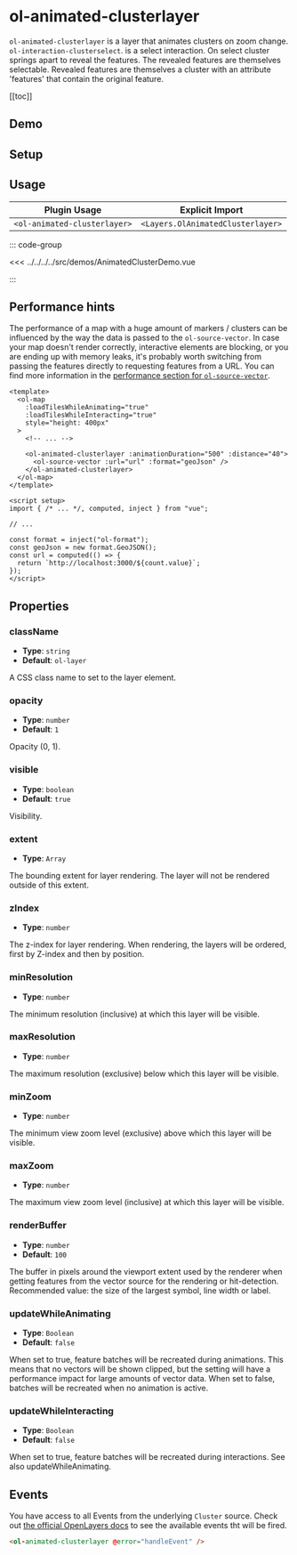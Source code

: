 # ol-animated-clusterlayer

`ol-animated-clusterlayer` is a layer that animates clusters on zoom change.
`ol-interaction-clusterselect`. is a select interaction.
On select cluster springs apart to reveal the features.
The revealed features are themselves selectable.
Revealed features are themselves a cluster with an attribute 'features' that contain the original feature.

[[toc]]

## Demo

<script setup>
import AnimatedClusterDemo from "@demos/AnimatedClusterDemo.vue"
</script>

<ClientOnly>
<AnimatedClusterDemo />
</ClientOnly>

## Setup

<!--@include: ../../layers.plugin.md-->

## Usage

| Plugin Usage                 |          Explicit Import          |
|------------------------------|:---------------------------------:|
| `<ol-animated-clusterlayer>` | `<Layers.OlAnimatedClusterlayer>` |

::: code-group

<<< ../../../../src/demos/AnimatedClusterDemo.vue

:::

## Performance hints

The performance of a map with a huge amount of markers / clusters can be influenced by the way the data is passed to the `ol-source-vector`.
In case your map doesn't render correctly, interactive elements are blocking, or you are ending up with memory leaks, it's probably worth switching from passing the features directly to requesting features from a URL.
You can find more information in the [performance section for `ol-source-vector`](../../sources/vector/#performance-hints).

```vue
<template>
  <ol-map
    :loadTilesWhileAnimating="true"
    :loadTilesWhileInteracting="true"
    style="height: 400px"
  >
    <!-- ... -->

    <ol-animated-clusterlayer :animationDuration="500" :distance="40">
      <ol-source-vector :url="url" :format="geoJson" />
    </ol-animated-clusterlayer>
  </ol-map>
</template>

<script setup>
import { /* ... */, computed, inject } from "vue";

// ...

const format = inject("ol-format");
const geoJson = new format.GeoJSON();
const url = computed(() => {
  return `http://localhost:3000/${count.value}`;
});
</script>
```

## Properties

### className

- **Type**: `string`
- **Default**: `ol-layer`

A CSS class name to set to the layer element.

### opacity

- **Type**: `number`
- **Default**: `1`

Opacity (0, 1).

### visible

- **Type**: `boolean`
- **Default**: `true`

Visibility.

### extent

- **Type**: `Array`

The bounding extent for layer rendering. The layer will not be rendered outside of this extent.

### zIndex

- **Type**: `number`

The z-index for layer rendering. When rendering, the layers will be ordered, first by Z-index and then by position.

### minResolution

- **Type**: `number`

The minimum resolution (inclusive) at which this layer will be visible.

### maxResolution

- **Type**: `number`

The maximum resolution (exclusive) below which this layer will be visible.

### minZoom

- **Type**: `number`

The minimum view zoom level (exclusive) above which this layer will be visible.

### maxZoom

- **Type**: `number`

The maximum view zoom level (inclusive) at which this layer will be visible.

### renderBuffer

- **Type**: `number`
- **Default**: `100`

The buffer in pixels around the viewport extent used by the renderer when getting features from the vector source for the rendering or hit-detection. Recommended value: the size of the largest symbol, line width or label.

### updateWhileAnimating

- **Type**: `Boolean`
- **Default**: `false`

When set to true, feature batches will be recreated during animations. This means that no vectors will be shown clipped, but the setting will have a performance impact for large amounts of vector data. When set to false, batches will be recreated when no animation is active.

### updateWhileInteracting

- **Type**: `Boolean`
- **Default**: `false`

When set to true, feature batches will be recreated during interactions. See also updateWhileAnimating.

## Events

You have access to all Events from the underlying `Cluster` source.
Check out [the official OpenLayers docs](https://openlayers.org/en/latest/apidoc/module-ol_source_Cluster-Cluster.html) to see the available events tht will be fired.

```html
<ol-animated-clusterlayer @error="handleEvent" />
```
